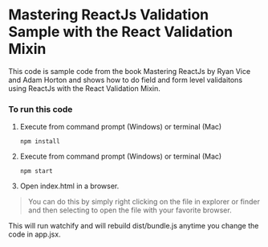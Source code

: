 # Mastering ReactJs Validation Sample with the React Validation Mixin
This code is sample code from the book Mastering ReactJs by Ryan Vice and Adam Horton and shows how to do field and form level validaitons using ReactJs with the React Validation Mixin.

### To run this code
1) Execute from command prompt (Windows) or terminal (Mac)

    ```
    npm install
    ```

2) Execute from command prompt (Windows) or terminal (Mac)

   ```
   npm start
   ```

3) Open index.html in a browser.

> You can do this by simply right clicking on the file in explorer or finder
> and then selecting to open the file with your favorite browser.

This will run watchify and will rebuild dist/bundle.js anytime you change the code in app.jsx.